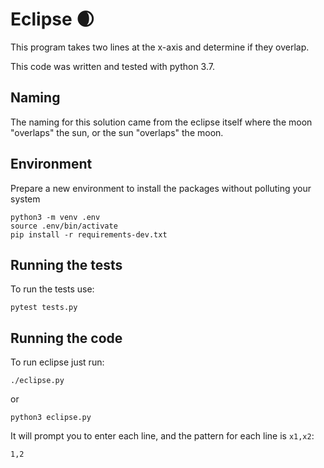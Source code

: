 # Eclipse 🌒

This program takes two lines at the x-axis and determine if they overlap.

This code was written and tested with python 3.7.

## Naming

The naming for this solution came from the eclipse itself where the moon "overlaps"
the sun, or the sun "overlaps" the moon.

## Environment

Prepare a new environment to install the packages without polluting your system

```shell
python3 -m venv .env
source .env/bin/activate
pip install -r requirements-dev.txt
```

## Running the tests

To run the tests use:

```shell
pytest tests.py
```

## Running the code

To run eclipse just run:

```shell
./eclipse.py
```

or

```shell
python3 eclipse.py
```

It will prompt you to enter each line, and the pattern for each line is `x1,x2`:

```
1,2
```
